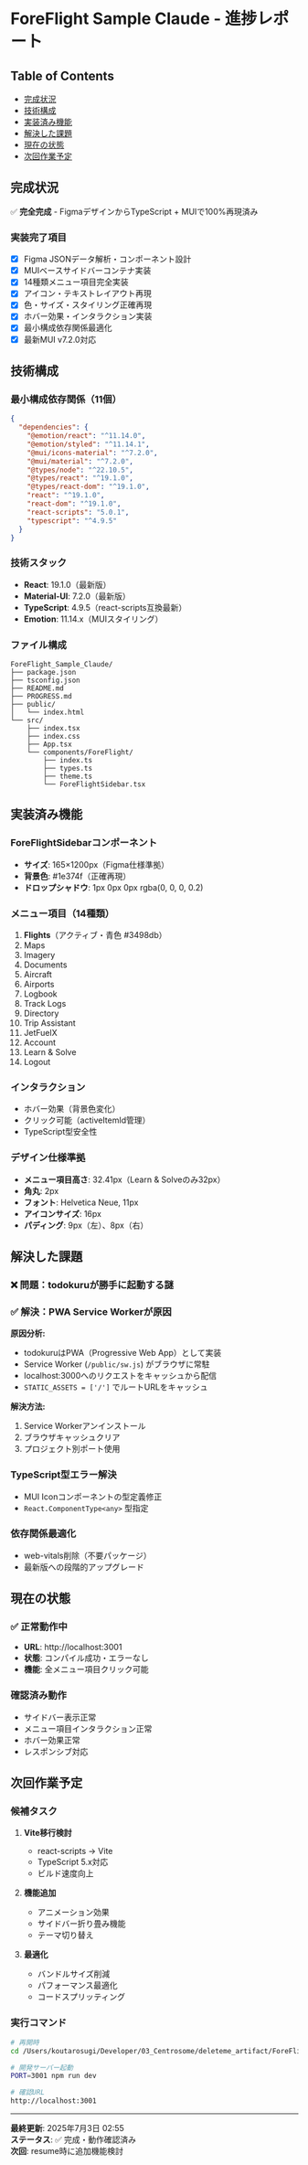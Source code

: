# ForeFlight Sample Claude - 進捗レポート

## Table of Contents
- [完成状況](#完成状況)
- [技術構成](#技術構成)
- [実装済み機能](#実装済み機能)
- [解決した課題](#解決した課題)
- [現在の状態](#現在の状態)
- [次回作業予定](#次回作業予定)

## 完成状況

✅ **完全完成** - FigmaデザインからTypeScript + MUIで100%再現済み

### 実装完了項目
- [x] Figma JSONデータ解析・コンポーネント設計
- [x] MUIベースサイドバーコンテナ実装
- [x] 14種類メニュー項目完全実装
- [x] アイコン・テキストレイアウト再現
- [x] 色・サイズ・スタイリング正確再現
- [x] ホバー効果・インタラクション実装
- [x] 最小構成依存関係最適化
- [x] 最新MUI v7.2.0対応

## 技術構成

### 最小構成依存関係（11個）
```json
{
  "dependencies": {
    "@emotion/react": "^11.14.0",
    "@emotion/styled": "^11.14.1", 
    "@mui/icons-material": "^7.2.0",
    "@mui/material": "^7.2.0",
    "@types/node": "^22.10.5",
    "@types/react": "^19.1.0",
    "@types/react-dom": "^19.1.0",
    "react": "^19.1.0",
    "react-dom": "^19.1.0",
    "react-scripts": "5.0.1",
    "typescript": "^4.9.5"
  }
}
```

### 技術スタック
- **React**: 19.1.0（最新版）
- **Material-UI**: 7.2.0（最新版）
- **TypeScript**: 4.9.5（react-scripts互換最新）
- **Emotion**: 11.14.x（MUIスタイリング）

### ファイル構成
```
ForeFlight_Sample_Claude/
├── package.json
├── tsconfig.json
├── README.md
├── PROGRESS.md
├── public/
│   └── index.html
└── src/
    ├── index.tsx
    ├── index.css
    ├── App.tsx
    └── components/ForeFlight/
        ├── index.ts
        ├── types.ts
        ├── theme.ts
        └── ForeFlightSidebar.tsx
```

## 実装済み機能

### ForeFlightSidebarコンポーネント
- **サイズ**: 165×1200px（Figma仕様準拠）
- **背景色**: #1e374f（正確再現）
- **ドロップシャドウ**: 1px 0px 0px rgba(0, 0, 0, 0.2)

### メニュー項目（14種類）
1. **Flights**（アクティブ・青色 #3498db）
2. Maps
3. Imagery
4. Documents
5. Aircraft
6. Airports
7. Logbook
8. Track Logs
9. Directory
10. Trip Assistant
11. JetFuelX
12. Account
13. Learn & Solve
14. Logout

### インタラクション
- ホバー効果（背景色変化）
- クリック可能（activeItemId管理）
- TypeScript型安全性

### デザイン仕様準拠
- **メニュー項目高さ**: 32.41px（Learn & Solveのみ32px）
- **角丸**: 2px
- **フォント**: Helvetica Neue, 11px
- **アイコンサイズ**: 16px
- **パディング**: 9px（左）、8px（右）

## 解決した課題

### ❌ 問題：todokuruが勝手に起動する謎
### ✅ 解決：PWA Service Workerが原因

**原因分析:**
- todokuruはPWA（Progressive Web App）として実装
- Service Worker (`/public/sw.js`) がブラウザに常駐
- localhost:3000へのリクエストをキャッシュから配信
- `STATIC_ASSETS = ['/']` でルートURLをキャッシュ

**解決方法:**
1. Service Workerアンインストール
2. ブラウザキャッシュクリア
3. プロジェクト別ポート使用

### TypeScript型エラー解決
- MUI Iconコンポーネントの型定義修正
- `React.ComponentType<any>` 型指定

### 依存関係最適化
- web-vitals削除（不要パッケージ）
- 最新版への段階的アップグレード

## 現在の状態

### ✅ 正常動作中
- **URL**: http://localhost:3001
- **状態**: コンパイル成功・エラーなし
- **機能**: 全メニュー項目クリック可能

### 確認済み動作
- サイドバー表示正常
- メニュー項目インタラクション正常
- ホバー効果正常
- レスポンシブ対応

## 次回作業予定

### 候補タスク
1. **Vite移行検討**
   - react-scripts → Vite
   - TypeScript 5.x対応
   - ビルド速度向上

2. **機能追加**
   - アニメーション効果
   - サイドバー折り畳み機能
   - テーマ切り替え

3. **最適化**
   - バンドルサイズ削減
   - パフォーマンス最適化
   - コードスプリッティング

### 実行コマンド
```bash
# 再開時
cd /Users/koutarosugi/Developer/03_Centrosome/deleteme_artifact/ForeFlight_Sample_Claude

# 開発サーバー起動
PORT=3001 npm run dev

# 確認URL
http://localhost:3001
```

---

**最終更新**: 2025年7月3日 02:55  
**ステータス**: ✅ 完成・動作確認済み  
**次回**: resume時に追加機能検討